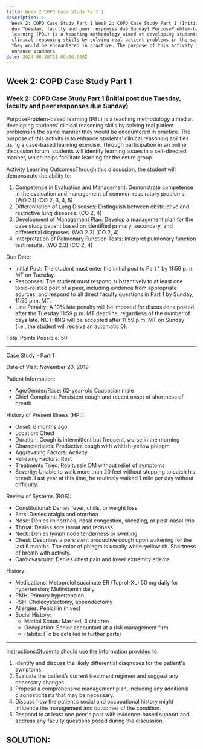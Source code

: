 ```yaml
---
title: Week 2 COPD Case Study Part 1
description: >-
  Week 2: COPD Case Study Part 1 Week 2: COPD Case Study Part 1 (Initial post
  due Tuesday, faculty and peer responses due Sunday) PurposeProblem-based
  learning (PBL) is a teaching methodology aimed at developing students'
  clinical reasoning skills by solving real patient problems in the same manner
  they would be encountered in practice. The purpose of this activity is to
  enhance students
date: 2024-08-28T21:00:00.000Z
---
```


## Week 2: COPD Case Study Part 1

### Week 2: COPD Case Study Part 1 (Initial post due Tuesday, faculty and peer responses due Sunday)

PurposeProblem-based learning (PBL) is a teaching methodology aimed at developing students' clinical reasoning skills by solving real patient problems in the same manner they would be encountered in practice. The purpose of this activity is to enhance students' clinical reasoning abilities using a case-based learning exercise. Through participation in an online discussion forum, students will identify learning issues in a self-directed manner, which helps facilitate learning for the entire group.

Activity Learning OutcomesThrough this discussion, the student will demonstrate the ability to:

1. Competence in Evaluation and Management: Demonstrate competence in the evaluation and management of common respiratory problems. (WO 2.1) (CO 2, 3, 4, 5)
2. Differentiation of Lung Diseases: Distinguish between obstructive and restrictive lung diseases. (CO 2, 4)
3. Development of Management Plan: Develop a management plan for the case study patient based on identified primary, secondary, and differential diagnoses. (WO 2.2) (CO 2, 4)
4. Interpretation of Pulmonary Function Tests: Interpret pulmonary function test results. (WO 2.3) (CO 2, 4)

Due Date:

* Initial Post: The student must enter the initial post to Part 1 by 11:59 p.m. MT on Tuesday.
* Responses: The student must respond substantively to at least one topic-related post of a peer, including evidence from appropriate sources, and respond to all direct faculty questions in Part 1 by Sunday, 11:59 p.m. MT.
* Late Penalty: A 10% late penalty will be imposed for discussions posted after the Tuesday 11:59 p.m. MT deadline, regardless of the number of days late. NOTHING will be accepted after 11:59 p.m. MT on Sunday (i.e., the student will receive an automatic 0).

Total Points Possible: 50

***

Case Study - Part 1

Date of Visit: November 20, 2019

Patient Information:

* Age/Gender/Race: 62-year-old Caucasian male
* Chief Complaint: Persistent cough and recent onset of shortness of breath

History of Present Illness (HPI):

* Onset: 6 months ago
* Location: Chest
* Duration: Cough is intermittent but frequent, worse in the morning
* Characteristics: Productive cough with whitish-yellow phlegm
* Aggravating Factors: Activity
* Relieving Factors: Rest
* Treatments Tried: Robitussin DM without relief of symptoms
* Severity: Unable to walk more than 20 feet without stopping to catch his breath. Last year at this time, he routinely walked 1 mile per day without difficulty.

Review of Systems (ROS):

* Constitutional: Denies fever, chills, or weight loss
* Ears: Denies otalgia and otorrhea
* Nose: Denies rhinorrhea, nasal congestion, sneezing, or post-nasal drip
* Throat: Denies sore throat and redness
* Neck: Denies lymph node tenderness or swelling
* Chest: Describes a persistent productive cough upon wakening for the last 6 months. The color of phlegm is usually white-yellowish. Shortness of breath with activity.
* Cardiovascular: Denies chest pain and lower extremity edema

History:

* Medications: Metoprolol succinate ER (Toprol-XL) 50 mg daily for hypertension; Multivitamin daily
* PMH: Primary hypertension
* PSH: Cholecystectomy, appendectomy
* Allergies: Penicillin (hives)
* Social History:
  * Marital Status: Married, 3 children
  * Occupation: Senior accountant at a risk management firm
  * Habits: (To be detailed in further parts)

***

Instructions:Students should use the information provided to:

1. Identify and discuss the likely differential diagnoses for the patient's symptoms.
2. Evaluate the patient’s current treatment regimen and suggest any necessary changes.
3. Propose a comprehensive management plan, including any additional diagnostic tests that may be necessary.
4. Discuss how the patient’s social and occupational history might influence the management and outcomes of the condition.
5. Respond to at least one peer's post with evidence-based support and address any faculty questions posed during the discussion.

## SOLUTION:
